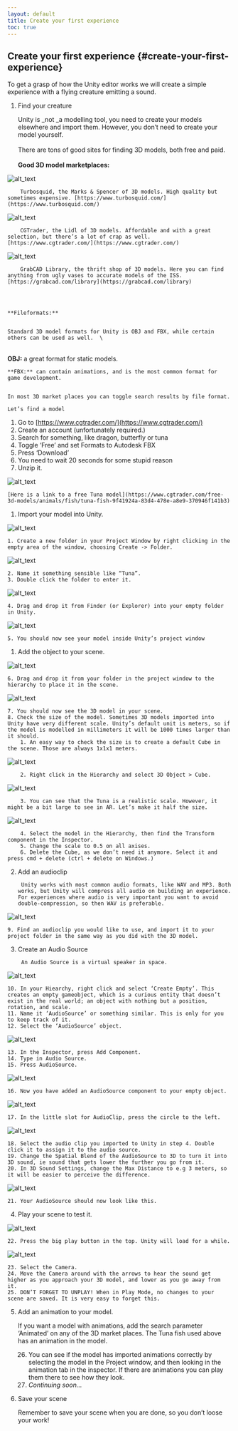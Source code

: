 ```yaml
---
layout: default
title: Create your first experience
toc: true
---
```


## Create your first experience {#create-your-first-experience}

To get a grasp of how the Unity editor works we will create a simple experience with a flying creature emitting a sound. 



1. Find your creature 

    Unity is _not _a modelling tool, you need to create your models elsewhere and import them. However, you don’t need to create your model yourself.  \
 \
There are tons of good sites for finding 3D models, both free and paid.  \
 \
**Good 3D model marketplaces:**




![alt_text](images/image20.png "image_tooltip")



        Turbosquid, the Marks & Spencer of 3D models. High quality but sometimes expensive. [https://www.turbosquid.com/](https://www.turbosquid.com/)







![alt_text](images/image21.png "image_tooltip")



        CGTrader, the Lidl of 3D models. Affordable and with a great selection, but there’s a lot of crap as well. [https://www.cgtrader.com/](https://www.cgtrader.com/)






![alt_text](images/image22.png "image_tooltip")



        GrabCAD Library, the thrift shop of 3D models. Here you can find anything from ugly vases to accurate models of the ISS. [https://grabcad.com/library](https://grabcad.com/library)

	


    **Fileformats:**


    Standard 3D model formats for Unity is OBJ and FBX, while certain others can be used as well.  \
 \
**OBJ:** a great format for static models. 


    **FBX:** can contain animations, and is the most common format for game development. 


    In most 3D market places you can toggle search results by file format. 

	Let’s find a model



1. Go to [https://www.cgtrader.com/](https://www.cgtrader.com/)
2. Create an account (unfortunately required.)
3. Search for something, like dragon, butterfly or tuna
4. Toggle ‘Free’ and set Formats to Autodesk FBX
5. Press ‘Download’
6. You need to wait 20 seconds for some stupid reason
7. Unzip it. 






![alt_text](images/image23.png "image_tooltip")


	[Here is a link to a free Tuna model](https://www.cgtrader.com/free-3d-models/animals/fish/tuna-fish-9f41924a-83d4-478e-a8e9-370946f141b3)



1.  Import your model into Unity. 






![alt_text](images/image24.png "image_tooltip")




    1. Create a new folder in your Project Window by right clicking in the empty area of the window, choosing Create -> Folder.  






![alt_text](images/image25.png "image_tooltip")




    2. Name it something sensible like “Tuna”.
    3. Double click the folder to enter it.






![alt_text](images/image26.png "image_tooltip")




    4. Drag and drop it from Finder (or Explorer) into your empty folder in Unity. 






![alt_text](images/image27.png "image_tooltip")




    5. You should now see your model inside Unity’s project window
1. Add the object to your scene.






![alt_text](images/image28.png "image_tooltip")




    6. Drag and drop it from your folder in the project window to the hierarchy to place it in the scene. 






![alt_text](images/image29.png "image_tooltip")




    7. You should now see the 3D model in your scene. 
    8. Check the size of the model. Sometimes 3D models imported into Unity have very different scale. Unity’s default unit is meters, so if the model is modelled in millimeters it will be 1000 times larger than it should. 
        1. An easy way to check the size is to create a default Cube in the scene. Those are always 1x1x1 meters. 






![alt_text](images/image30.png "image_tooltip")




        2. Right click in the Hierarchy and select 3D Object > Cube. 






![alt_text](images/image31.png "image_tooltip")




        3. You can see that the Tuna is a realistic scale. However, it might be a bit large to see in AR. Let’s make it half the size.






![alt_text](images/image32.png "image_tooltip")




        4. Select the model in the Hierarchy, then find the Transform component in the Inspector. 
        5. Change the scale to 0.5 on all axises.
        6. Delete the Cube, as we don’t need it anymore. Select it and press cmd + delete (ctrl + delete on Windows.)
2. Add an audioclip

        Unity works with most common audio formats, like WAV and MP3. Both works, but Unity will compress all audio on building an experience. For experiences where audio is very important you want to avoid double-compression, so then WAV is preferable.







![alt_text](images/image33.png "image_tooltip")




    9. Find an audioclip you would like to use, and import it to your project folder in the same way as you did with the 3D model. 
3. Create an Audio Source

        An Audio Source is a virtual speaker in space. 







![alt_text](images/image34.png "image_tooltip")




    10. In your Hiearchy, right click and select ‘Create Empty’. This creates an empty gameobject, which is a curious entity that doesn’t exist in the real world; an object with nothing but a position, rotation, and scale. 
    11. Name it ‘AudioSource’ or something similar. This is only for you to keep track of it. 
    12. Select the ‘AudioSource’ object.






![alt_text](images/image35.png "image_tooltip")




    13. In the Inspector, press Add Component.
    14. Type in Audio Source.
    15. Press AudioSource.






![alt_text](images/image36.png "image_tooltip")




    16. Now you have added an AudioSource component to your empty object. 






![alt_text](images/image37.png "image_tooltip")




    17. In the little slot for AudioClip, press the circle to the left. 






![alt_text](images/image38.png "image_tooltip")




    18. Select the audio clip you imported to Unity in step 4. Double click it to assign it to the audio source. 
    19. Change the Spatial Blend of the AudioSource to 3D to turn it into 3D sound, ie sound that gets lower the further you go from it. 
    20. In 3D Sound Settings, change the Max Distance to e.g 3 meters, so it will be easier to perceive the difference. 






![alt_text](images/image39.png "image_tooltip")




    21. Your AudioSource should now look like this. 
4. Play your scene to test it. 






![alt_text](images/image40.png "image_tooltip")




    22. Press the big play button in the top. Unity will load for a while. 






![alt_text](images/image41.png "image_tooltip")




    23. Select the Camera. 
    24. Move the Camera around with the arrows to hear the sound get higher as you approach your 3D model, and lower as you go away from it. 
    25. DON’T FORGET TO UNPLAY! When in Play Mode, no changes to your scene are saved. It is very easy to forget this. 
5. Add an animation to your model. 

    If you want a model with animations, add the search parameter ‘Animated’ on any of the 3D market places. The Tuna fish used above has an animation in the model. 

    26. You can see if the model has imported animations correctly by selecting the model in the Project window, and then looking in the animation tab in the inspector. If there are animations you can play them there to see how they look.
    27. _Continuing soon…_
6. Save your scene

    Remember to save your scene when you are done, so you don’t loose your work! 


